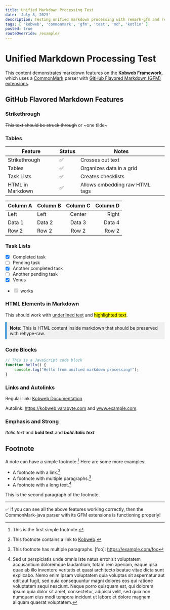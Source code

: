 ```yaml
---
title: Unified Markdown Processing Test
date: 'July 8, 2025'
description: Testing unified markdown processing with remark-gfm and rehype-raw plugins
tags: [ 'kobweb', 'commonmark', 'gfm', 'test', 'md', 'kotlin' ]
posted: true
routeOverride: /example/
---
```


# Unified Markdown Processing Test

This content demonstrates markdown features on the **Kobweb Framework**, which uses
a [CommonMark](https://commonmark.org/) parser
with [GitHub Flavored Markdown (GFM) extensions](https://github.github.com/gfm/).

## GitHub Flavored Markdown Features

### Strikethrough

~~This text should be struck through~~ or ~one tilde~

### Tables
| Feature          | Status | Notes                         |
|------------------|--------|-------------------------------|
| Strikethrough    | ✅      | Crosses out text              |
| Tables           | ✅      | Organizes data in a grid      |
| Task Lists       | ✅      | Creates checklists |
| HTML in Markdown | ✅      | Allows embedding raw HTML tags |




| Column A | Column B | Column C | Column D |
|----------|:---------|:--------:|---------:|
| Left     | Left     |  Center  |    Right |
| Data 1   | Data 2   |  Data 3  |   Data 4 |
| Row 2    | Row 2    |  Row 2   |    Row 2 |

### Task Lists

- [x] Completed task
- [ ] Pending task
- [x] Another completed task
- [ ] Another pending task
- [x] Venus
- <input type="checkbox" disabled checked /> works

### HTML Elements in Markdown

This should work with <u>underlined text</u> and <mark>highlighted text</mark>.

<div style="background-color: #f0f0f0; padding: 10px; border-left: 4px solid #007acc;">
<strong>Note:</strong> This is HTML content inside markdown that should be preserved with rehype-raw.
</div>

### Code Blocks

```javascript
// This is a JavaScript code block
function hello() {
    console.log("Hello from unified markdown processing!");
}
```

### Links and Autolinks

Regular link: [Kobweb Documentation](https://kobweb.varabyte.com)

Autolink: https://kobweb.varabyte.com and www.example.com.

### Emphasis and Strong

*Italic text* and **bold text** and ***bold italic text***

## Footnote

A note can have a simple footnote.[^1] Here are some more examples:

- A footnote with a link.[^link]
- A footnote with multiple paragraphs.[^multi]
- A footnote with a long text.[^long]

[^1]: This is the first simple footnote.

[^link]: This footnote contains a link to [Kobweb](https://kobweb.varabyte.com).

[^multi]: This footnote has multiple paragraphs.
[foo]: https://example.com/foo

This is the second paragraph of the footnote.

[^long]: Sed ut perspiciatis unde omnis iste natus error sit voluptatem accusantium doloremque laudantium, totam rem
aperiam, eaque ipsa quae ab illo inventore veritatis et quasi architecto beatae vitae dicta sunt explicabo. Nemo enim
ipsam voluptatem quia voluptas sit aspernatur aut odit aut fugit, sed quia consequuntur magni dolores eos qui ratione
voluptatem sequi nesciunt. Neque porro quisquam est, qui dolorem ipsum quia dolor sit amet, consectetur, adipisci velit,
sed quia non numquam eius modi tempora incidunt ut labore et dolore magnam aliquam quaerat voluptatem.

---

✅ If you can see all the above features working correctly, then the CommonMark-java parser with its GFM extensions is functioning properly!